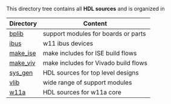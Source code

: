 This directory tree contains all **HDL sources** and is organized in

| Directory | Content |
| --------- | ------- |
| [bplib](bplib) | support modules for boards or parts |
| [ibus](ibus) | w11 ibus devices |
| [make_ise](make_ise) | make includes for ISE build flows |
| [make_viv](make_viv) | make includes for Vivado build flows |
| [sys_gen](sys_gen) | HDL sources for top level designs |
| [vlib](vlib) | wide range of support modules |
| [w11a](w11a) | HDL sources for w11a core |
